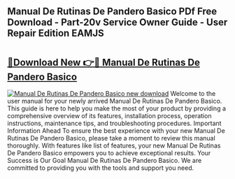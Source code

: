 ## Manual De Rutinas De Pandero Basico PDf Free Download - Part-20v Service Owner Guide - User Repair Edition EAMJS

# <h2><a href="http://bc25464.oget.top/?id=Manual+De+Rutinas+De+Pandero+Basico">🔗Download New 👉🔴 Manual De Rutinas De Pandero Basico</a></h2>

[![Manual De Rutinas De Pandero Basico new download](https://i.imgur.com/5g1atiW.png)](http://bc25464.oget.top/?id=Manual+De+Rutinas+De+Pandero+Basico)
Welcome to the user manual for your newly arrived Manual De Rutinas De Pandero Basico. This guide is here to help you make the most of your product by providing a comprehensive overview of its features, installation process, operation instructions, maintenance tips, and troubleshooting procedures. Important Information Ahead To ensure the best experience with your new Manual De Rutinas De Pandero Basico, please take a moment to review this manual thoroughly. With features like list of features, your new Manual De Rutinas De Pandero Basico empowers you to achieve exceptional results. Your Success is Our Goal Manual De Rutinas De Pandero Basico. We are committed to providing you with the tools and support you need.

